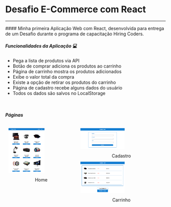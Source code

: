 # Desafio E-Commerce com React
<hr>
#### Minha primeira Aplicação Web com React, desenvolvida para entrega de um Desafio durante o programa de capacitação Hiring Coders.

<br>

##### Funcionalidades da Aplicação :computer:

* Pega a lista de produtos via API
* Botão de comprar adiciona os produtos ao carrinho
* Página de carrinho mostra os produtos adicionados
* Exibe o valor total da compra
* Existe a opção de retirar os produtos do carrinho
* Página de cadastro recebe alguns dados do usuário
* Todos os dados são salvos no LocalStorage

<br>

##### Páginas

<div style="display:flex">
    <div>
        <img src="/imagens/tela1.PNG" width="50%" style="margin:10px">
        <center>Home</center>
    </div>
    <div>
        <img src="/imagens/tela3.PNG" width="50%" style="margin:10px">
        <center>Cadastro</center>
        <img src="/imagens/tela2.PNG" width="50%" style="margin:10px">
        <center>Carrinho</center>
    </div>
</div>
